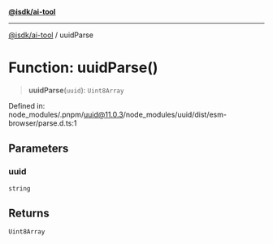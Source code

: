 [**@isdk/ai-tool**](../README.md)

***

[@isdk/ai-tool](../globals.md) / uuidParse

# Function: uuidParse()

> **uuidParse**(`uuid`): `Uint8Array`

Defined in: node\_modules/.pnpm/uuid@11.0.3/node\_modules/uuid/dist/esm-browser/parse.d.ts:1

## Parameters

### uuid

`string`

## Returns

`Uint8Array`
